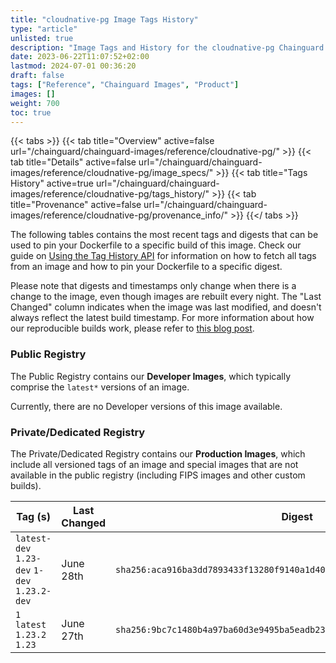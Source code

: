 ```yaml
---
title: "cloudnative-pg Image Tags History"
type: "article"
unlisted: true
description: "Image Tags and History for the cloudnative-pg Chainguard Image"
date: 2023-06-22T11:07:52+02:00
lastmod: 2024-07-01 00:36:20
draft: false
tags: ["Reference", "Chainguard Images", "Product"]
images: []
weight: 700
toc: true
---
```


{{< tabs >}}
{{< tab title="Overview" active=false url="/chainguard/chainguard-images/reference/cloudnative-pg/" >}}
{{< tab title="Details" active=false url="/chainguard/chainguard-images/reference/cloudnative-pg/image_specs/" >}}
{{< tab title="Tags History" active=true url="/chainguard/chainguard-images/reference/cloudnative-pg/tags_history/" >}}
{{< tab title="Provenance" active=false url="/chainguard/chainguard-images/reference/cloudnative-pg/provenance_info/" >}}
{{</ tabs >}}

The following tables contains the most recent tags and digests that can be used to pin your Dockerfile to a specific build of this image. Check our guide on [Using the Tag History API](/chainguard/chainguard-images/using-the-tag-history-api/) for information on how to fetch all tags from an image and how to pin your Dockerfile to a specific digest.

Please note that digests and timestamps only change when there is a change to the image, even though images are rebuilt every night. The "Last Changed" column indicates when the image was last modified, and doesn't always reflect the latest build timestamp. For more information about how our reproducible builds work, please refer to [this blog post](https://www.chainguard.dev/unchained/reproducing-chainguards-reproducible-image-builds).

### Public Registry
The Public Registry contains our **Developer Images**, which typically comprise the `latest*` versions of an image.

Currently, there are no Developer versions of this image available.

### Private/Dedicated Registry
The Private/Dedicated Registry contains our **Production Images**, which include all versioned tags of an image and special images that are not available in the public registry (including FIPS images and other custom builds).

| Tag (s)                                       | Last Changed | Digest                                                                    |
|-----------------------------------------------|--------------|---------------------------------------------------------------------------|
|  `latest-dev` `1.23-dev` `1-dev` `1.23.2-dev` | June 28th    | `sha256:aca916ba3dd7893433f13280f9140a1d406e91bdca0ec2641c9be54ac37045c2` |
|  `1` `latest` `1.23.2` `1.23`                 | June 27th    | `sha256:9bc7c1480b4a97ba60d3e9495ba5eadb23af6c7acd34a9a688c82dd9c3813dd1` |


